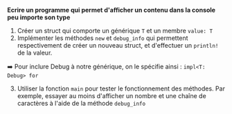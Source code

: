 **Ecrire un programme qui permet d'afficher un contenu dans la console peu importe son type**

1. Créer un struct qui comporte un générique `T` et un membre `value: T`
2. Implémenter les méthodes `new` et `debug_info` qui permettent respectivement de créer un nouveau struct, et d'effectuer un `println!` de la valeur.

➡️ Pour inclure Debug à notre générique, on le spécifie ainsi : `impl<T: Debug> for`

3. Utiliser la fonction `main` pour tester le fonctionnement des méthodes. Par exemple, essayer au moins d'afficher un nombre et une chaîne de caractères à l'aide de la méthode `debug_info`